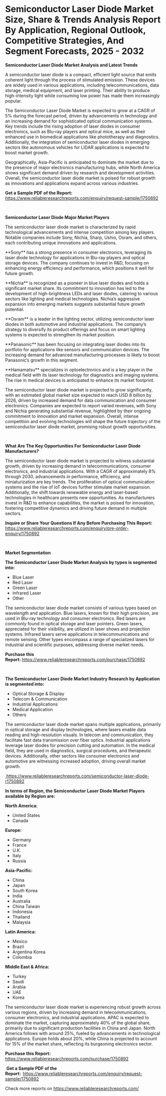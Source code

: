 <p><h1>Semiconductor Laser Diode Market Size, Share & Trends Analysis Report By Application, Regional Outlook, Competitive Strategies, And Segment Forecasts, 2025 - 2032</h1></p><p><strong>Semiconductor Laser Diode Market Analysis and Latest Trends</strong></p>
<p><p>A semiconductor laser diode is a compact, efficient light source that emits coherent light through the process of stimulated emission. These devices are widely used in various applications, including telecommunications, data storage, medical equipment, and laser printing. Their ability to produce high-intensity light while consuming low power has made them increasingly popular.</p><p>The Semiconductor Laser Diode Market is expected to grow at a CAGR of 5% during the forecast period, driven by advancements in technology and an increasing demand for sophisticated optical communication systems. Key trends include the rising adoption of laser diodes in consumer electronics, such as Blu-ray players and optical mice, as well as their enhanced use in biomedical applications like phototherapy and diagnostics. Additionally, the integration of semiconductor laser diodes in emerging sectors like autonomous vehicles for LIDAR applications is expected to boost market growth. </p><p>Geographically, Asia-Pacific is anticipated to dominate the market due to the presence of major electronics manufacturing hubs, while North America shows significant demand driven by research and development activities. Overall, the semiconductor laser diode market is poised for robust growth as innovations and applications expand across various industries.</p></p>
<p><strong>Get a Sample PDF of the Report:&nbsp;</strong> <a href="https://www.reliableresearchreports.com/enquiry/request-sample/1750892?utm_campaign=2146&utm_medium=2&utm_source=Github&utm_content=ia&utm_term=11022025&utm_id=semiconductor-laser-diode">https://www.reliableresearchreports.com/enquiry/request-sample/1750892</a></p>
<p>&nbsp;</p>
<p><strong>Semiconductor Laser Diode Major Market Players</strong></p>
<p><p>The semiconductor laser diode market is characterized by rapid technological advancements and intense competition among key players. Notable companies include Sony, Nichia, Sharp, Ushio, Osram, and others, each contributing unique innovations and applications.</p><p>**Sony** has a strong presence in consumer electronics, leveraging its laser diode technology for applications in Blu-ray players and optical storage devices. The company continues to invest in R&D, focusing on enhancing energy efficiency and performance, which positions it well for future growth.</p><p>**Nichia** is recognized as a pioneer in blue laser diodes and holds a significant market share. Its commitment to innovation has led to the development of high-brightness LEDs and laser diodes, catering to various sectors like lighting and medical technologies. Nichia’s aggressive expansion into emerging markets suggests substantial future growth potential.</p><p>**Osram** is a leader in the lighting sector, utilizing semiconductor laser diodes in both automotive and industrial applications. The company’s strategy to diversify its product offerings and focus on smart lighting systems is expected to strengthen its market position.</p><p>**Panasonic** has been focusing on integrating laser diodes into its portfolio for applications like sensors and communication devices. The increasing demand for advanced manufacturing processes is likely to boost Panasonic’s growth in this segment.</p><p>**Hamamatsu** specializes in optoelectronics and is a key player in the medical field with its laser technology for diagnostics and imaging systems. The rise in medical devices is anticipated to enhance its market footprint.</p><p>The semiconductor laser diode market is projected to grow significantly, with an estimated global market size expected to reach USD 8 billion by 2026, driven by increased demand for data communication and consumer electronics. Companies are expected to report varied revenues, with Sony and Nichia generating substantial revenue, highlighted by their ongoing commitment to innovation and market expansion. Overall, intense competition and evolving technologies will shape the future trajectory of the semiconductor laser diode market, promising robust growth opportunities.</p></p>
<p>&nbsp;</p>
<p><strong>What Are The Key Opportunities For Semiconductor Laser Diode Manufacturers?</strong></p>
<p><p>The semiconductor laser diode market is projected to witness substantial growth, driven by increasing demand in telecommunications, consumer electronics, and industrial applications. With a CAGR of approximately 8% through 2030, advancements in performance, efficiency, and miniaturization are key trends. The proliferation of optical communication systems and the rise of IoT devices further stimulate market expansion. Additionally, the shift towards renewable energy and laser-based technologies in healthcare presents new opportunities. As manufacturers invest in R&D to enhance capabilities, the market is poised for innovation, fostering competitive dynamics and driving future demand in multiple sectors.</p></p>
<p><strong>Inquire or Share Your Questions If Any Before Purchasing This Report:</strong> <a href="https://www.reliableresearchreports.com/enquiry/pre-order-enquiry/1750892?utm_campaign=2146&utm_medium=2&utm_source=Github&utm_content=ia&utm_term=11022025&utm_id=semiconductor-laser-diode">https://www.reliableresearchreports.com/enquiry/pre-order-enquiry/1750892</a></p>
<p>&nbsp;</p>
<p><strong>Market Segmentation</strong></p>
<p><strong>The Semiconductor Laser Diode Market Analysis by types is segmented into:</strong></p>
<p><ul><li>Blue Laser</li><li>Red Laser</li><li>Green Laser</li><li>Infrared Laser</li><li>Other</li></ul></p>
<p><p>The semiconductor laser diode market consists of various types based on wavelength and application. Blue lasers, known for their high precision, are used in Blu-ray technology and consumer electronics. Red lasers are commonly found in optical storage and laser pointers. Green lasers, appreciated for their visibility, are utilized in laser shows and projection systems. Infrared lasers serve applications in telecommunications and remote sensing. Other types encompass a range of specialized lasers for industrial and scientific purposes, addressing diverse market needs.</p></p>
<p><strong>Purchase this Report:&nbsp;</strong><a href="https://www.reliableresearchreports.com/purchase/1750892?utm_campaign=2146&utm_medium=2&utm_source=Github&utm_content=ia&utm_term=11022025&utm_id=semiconductor-laser-diode">https://www.reliableresearchreports.com/purchase/1750892</a></p>
<p>&nbsp;</p>
<p><strong>The Semiconductor Laser Diode Market Industry Research by Application is segmented into:</strong></p>
<p><ul><li>Optical Storage & Display</li><li>Telecom & Communication</li><li>Industrial Applications</li><li>Medical Application</li><li>Others</li></ul></p>
<p><p>The semiconductor laser diode market spans multiple applications, primarily in optical storage and display technologies, where lasers enable data reading and high-resolution visuals. In telecom and communication, they facilitate fast data transmission over fiber optics. Industrial applications leverage laser diodes for precision cutting and automation. In the medical field, they are used in diagnostics, surgical procedures, and therapeutic devices. Additionally, other sectors like consumer electronics and automotive are witnessing increased adoption, driving overall market growth.</p></p>
<p><a href="https://www.reliableresearchreports.com/semiconductor-laser-diode-r1750892?utm_campaign=2146&utm_medium=2&utm_source=Github&utm_content=ia&utm_term=11022025&utm_id=semiconductor-laser-diode">&nbsp;https://www.reliableresearchreports.com/semiconductor-laser-diode-r1750892</a></p>
<p><strong>In terms of Region, the Semiconductor Laser Diode Market Players available by Region are:</strong></p>
<p>
    <p> <strong> North America: </strong>
        <ul>
            <li>United States</li>
            <li>Canada</li>
        </ul>
        </p> 
    <p> <strong> Europe: </strong>
        <ul>
            <li>Germany</li>
            <li>France</li>
            <li>U.K.</li>
            <li>Italy</li>
            <li>Russia</li>
        </ul>
        </p> 
    <p> <strong> Asia-Pacific: </strong>
        <ul>
            <li>China</li>
            <li>Japan</li>
            <li>South Korea</li>
            <li>India</li>
            <li>Australia</li>
            <li>China Taiwan</li>
            <li>Indonesia</li>
            <li>Thailand</li>
            <li>Malaysia</li>
        </ul>
        </p> 
    <p> <strong> Latin America: </strong>
        <ul>
            <li>Mexico</li>
            <li>Brazil</li>
            <li>Argentina Korea</li>
            <li>Colombia</li>
        </ul>
        </p> 
    <p> <strong> Middle East & Africa: </strong>
        <ul>
            <li>Turkey</li>
            <li>Saudi</li>
            <li>Arabia</li>
            <li>UAE</li>
            <li>Korea</li>
        </ul>
    </p>
    </p>
<p><p>The semiconductor laser diode market is experiencing robust growth across various regions, driven by increasing demand in telecommunications, consumer electronics, and industrial applications. APAC is expected to dominate the market, capturing approximately 40% of the global share, primarily due to significant production facilities in China and Japan. North America follows with around 25%, fueled by advancements in technological applications. Europe holds about 20%, while China is projected to account for 15% of the market share, reflecting its burgeoning electronics sector.</p></p>
<p><strong>Purchase this Report: </strong><a href="https://www.reliableresearchreports.com/purchase/1750892?utm_campaign=2146&utm_medium=2&utm_source=Github&utm_content=ia&utm_term=11022025&utm_id=semiconductor-laser-diode">https://www.reliableresearchreports.com/purchase/1750892</a></p>
<p>&nbsp;<strong>Get a Sample PDF of the Report:&nbsp;&nbsp;</strong><a href="https://www.reliableresearchreports.com/enquiry/request-sample/1750892?utm_campaign=2146&utm_medium=2&utm_source=Github&utm_content=ia&utm_term=11022025&utm_id=semiconductor-laser-diode">https://www.reliableresearchreports.com/enquiry/request-sample/1750892</a></p>
<p><strong></strong></p>
<p>Check more reports on <a href="https://www.reliableresearchreports.com/?utm_campaign=2146&utm_medium=2&utm_source=Github&utm_content=ia&utm_term=11022025&utm_id=semiconductor-laser-diode">https://www.reliableresearchreports.com/</a></p>
